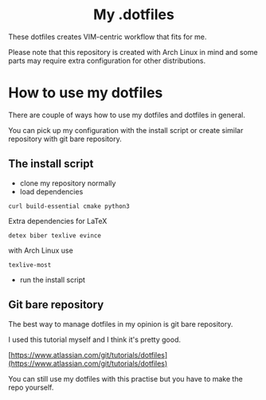 <h1 align="center">My .dotfiles</h1>

These dotfiles creates VIM-centric workflow that fits for me.

Please note that this repository is created with Arch Linux in mind and some parts may require extra configuration for other distributions.

# How to use my dotfiles

There are couple of ways how to use my dotfiles and dotfiles in general.

You can pick up my configuration with the install script or create similar repository with git bare repository.

## The install script

- clone my repository normally
- load dependencies

```
curl build-essential cmake python3
```

Extra dependencies for LaTeX
```
detex biber texlive evince
```


with Arch Linux use

``
texlive-most
``
- run the install script

## Git bare repository

The best way to manage dotfiles in my opinion is git bare repository.

I used this tutorial myself and I think it's pretty good.

[https://www.atlassian.com/git/tutorials/dotfiles](https://www.atlassian.com/git/tutorials/dotfiles)

You can still use my dotfiles with this practise but you have to make the repo yourself.
